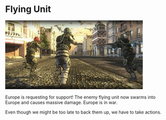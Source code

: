 # Flying Unit

![Flying Unit](../images/missions_thumbnails/M068.jpg)

Europe is requesting for support!
The enemy flying unit now swarms into Europe and causes massive damage. Europe is in war.

Even though we might be too late to back them up, we have to take actions.
